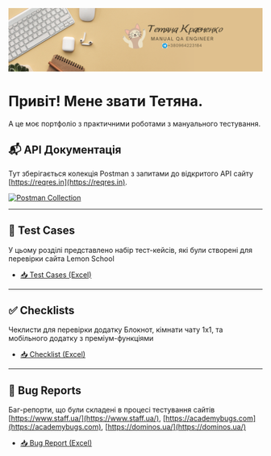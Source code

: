 ![Headers](https://github.com/Agrainel2474/Agrainel2474/blob/main/assets/Black.png)

# Привіт! Мене звати Тетяна.

А це моє портфоліо з практичними роботами з мануального тестування.


## 📬 API Документація

Тут зберігається колекція Postman з запитами до відкритого API сайту [https://reqres.in](https://reqres.in).

[![Postman Collection](https://img.shields.io/badge/Postman-Collection-orange?logo=postman)](https://github.com/Agrainel2474/Agrainel2474/raw/main/my_api_collection.json)

---

## 📝 Test Cases

У цьому розділі представлено набір тест-кейсів, які були створені для перевірки сайта Lemon School


- [📥 Test Cases (Excel)](https://github.com/Agrainel2474/Agrainel2474/raw/main/test_cases.xlsx)

---

## ✅ Checklists

Чеклисти для перевірки додатку Блокнот, кімнати чату 1х1, та мобільного додатку з преміум-функціями

- [📥 Checklist (Excel)](https://github.com/Agrainel2474/Agrainel2474/raw/main/Checklist.xlsx)

---

## 🐞 Bug Reports

Баг-репорти, що були складені в процесі тестування сайтів [https://www.staff.ua/](https://www.staff.ua/), [https://academybugs.com](https://academybugs.com), [https://dominos.ua/](https://dominos.ua/)

- [📥 Bug Report (Excel)](https://github.com/Agrainel2474/Agrainel2474/raw/main/docs/bug-report.xlsx)
